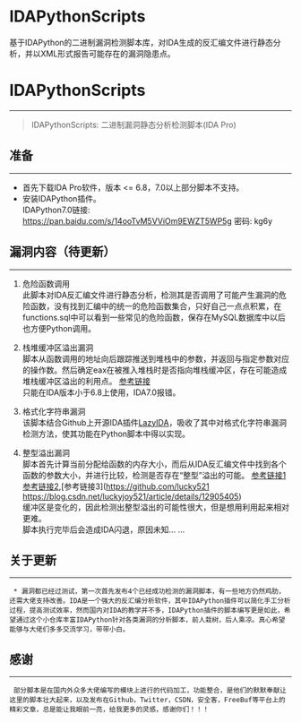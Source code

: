 # IDAPythonScripts
基于IDAPython的二进制漏洞检测脚本库，对IDA生成的反汇编文件进行静态分析，并以XML形式报告可能存在的漏洞隐患点。
# IDAPythonScripts
----------------------------------------

> IDAPythonScripts: 二进制漏洞静态分析检测脚本(IDA Pro)


## 准备
----------------------------------------

  * 首先下载IDA Pro软件，版本 <= 6.8，7.0以上部分脚本不支持。
  * 安装IDAPython插件。  
    IDAPython7.0链接: https://pan.baidu.com/s/14ooTvM5VViOm9EWZT5WP5g 密码: kg6y
  
  
## 漏洞内容（待更新）
----------------------------------------

 1. 危险函数调用  
      此脚本对IDA反汇编文件进行静态分析，检测其是否调用了可能产生漏洞的危险函数，没有找到汇编中的统一的危险函数集合，只好自己一点点积累，在functions.sql中可以看到一些常见的危险函数，保存在MySQL数据库中以后也方便Python调用。
	  
 2. 栈堆缓冲区溢出漏洞  
      脚本从函数调用的地址向后跟踪推送到堆栈中的参数，并返回与指定参数对应的操作数。然后确定eax在被推入堆栈时是否指向堆栈缓冲区，存在可能造成堆栈缓冲区溢出的利用点。
	  [参考链接](https://www.somersetrecon.com/blog/2018/7/6/introduction-to-idapython-for-vulnerability-hunting)  
	  只能在IDA版本小于6.8上使用，IDA7.0报错。
	   
 3. 格式化字符串漏洞  
      该脚本结合Github上开源IDA插件[LazyIDA](https://github.com/L4ys/LazyIDA/blob/master/)，吸收了其中对格式化字符串漏洞检测方法，使其功能在Python脚本中得以实现。
	  
 4. 整型溢出漏洞  
      脚本首先计算当前分配给函数的内存大小，而后从IDA反汇编文件中找到各个函数的参数大小，并进行比较，检测是否存在“整型”溢出的可能。
	  [参考链接1](https://www.cnblogs.com/M-Mr/p/3925096.html)[参考链接2](https://blog.csdn.net/qq_21063873/article/details/77678619),[参考链接3](https://github.com/lucky521 https://blog.csdn.net/luckyjoy521/article/details/12905405)  
	  缓冲区是变化的，因此检测出整型溢出的可能性很大，但是想用利用起来相对更难。  
	  脚本执行完毕后会造成IDA闪退，原因未知...
  ...

  
## 关于更新
----------------------------------------

     * 漏洞都已经过测试，第一次首先发布4个已经成功检测的漏洞脚本，有一些地方仍然鸡肋，还需大佬支持改善。IDA是一个强大的反汇编分析软件，其中IDAPython插件可以简化手工分析过程，提高测试效率，然而国内对IDA的教学并不多，IDAPython插件的脚本编写更是如此，希望通过这个小仓库丰富IDAPython针对各类漏洞的分析脚本，前人栽树，后人乘凉。真心希望能够与大佬们多多交流学习，带带小白。


## 感谢
----------------------------------------
     部分脚本是在国内外众多大佬编写的模块上进行的代码加工，功能整合，是他们的默默奉献让这里的脚本壮大起来，以及发布在Github，Twitter，CSDN，安全客，FreeBuf等平台上的精彩文章，总是能让我眼前一亮，给我更多的灵感，感谢你们！！！

